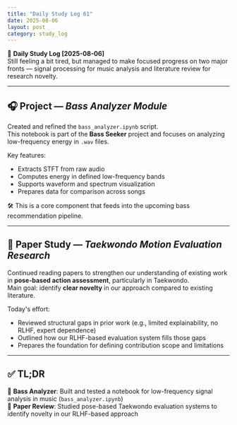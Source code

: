 ```yaml
---
title: "Daily Study Log 61"
date: 2025-08-06
layout: post
category: study_log
---
```


🧠 **Daily Study Log [2025-08-06]**  
Still feeling a bit tired, but managed to make focused progress on two major fronts — signal processing for music analysis and literature review for research novelty.

---

## 🎧 Project — *Bass Analyzer Module*

Created and refined the `bass_analyzer.ipynb` script.  
This notebook is part of the **Bass Seeker** project and focuses on analyzing low-frequency energy in `.wav` files.  

Key features:
- Extracts STFT from raw audio  
- Computes energy in defined low-frequency bands  
- Supports waveform and spectrum visualization  
- Prepares data for comparison across songs  

🛠 This is a core component that feeds into the upcoming bass recommendation pipeline.

---

## 📖 Paper Study — *Taekwondo Motion Evaluation Research*

Continued reading papers to strengthen our understanding of existing work in **pose-based action assessment**, particularly in Taekwondo.  
Main goal: identify **clear novelty** in our approach compared to existing literature.

Today's effort:
- Reviewed structural gaps in prior work (e.g., limited explainability, no RLHF, expert dependence)  
- Outlined how our RLHF-based evaluation system fills those gaps  
- Prepares the foundation for defining contribution scope and limitations

---

## ✅ TL;DR

📍 **Bass Analyzer**: Built and tested a notebook for low-frequency signal analysis in music (`bass_analyzer.ipynb`)  
📍 **Paper Review**: Studied pose-based Taekwondo evaluation systems to identify novelty in our RLHF-based approach  
